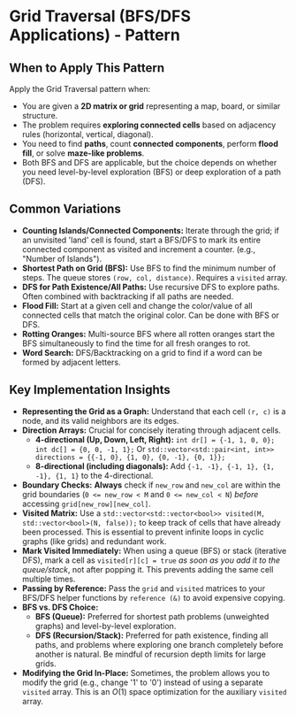 # Grid Traversal (BFS/DFS Applications) - Pattern

## When to Apply This Pattern
Apply the Grid Traversal pattern when:
* You are given a **2D matrix or grid** representing a map, board, or similar structure.
* The problem requires **exploring connected cells** based on adjacency rules (horizontal, vertical, diagonal).
* You need to find **paths**, count **connected components**, perform **flood fill**, or solve **maze-like problems**.
* Both BFS and DFS are applicable, but the choice depends on whether you need level-by-level exploration (BFS) or deep exploration of a path (DFS).

## Common Variations
* **Counting Islands/Connected Components:** Iterate through the grid; if an unvisited 'land' cell is found, start a BFS/DFS to mark its entire connected component as visited and increment a counter. (e.g., "Number of Islands").
* **Shortest Path on Grid (BFS):** Use BFS to find the minimum number of steps. The queue stores `(row, col, distance)`. Requires a `visited` array.
* **DFS for Path Existence/All Paths:** Use recursive DFS to explore paths. Often combined with backtracking if all paths are needed.
* **Flood Fill:** Start at a given cell and change the color/value of all connected cells that match the original color. Can be done with BFS or DFS.
* **Rotting Oranges:** Multi-source BFS where all rotten oranges start the BFS simultaneously to find the time for all fresh oranges to rot.
* **Word Search:** DFS/Backtracking on a grid to find if a word can be formed by adjacent letters.

## Key Implementation Insights
* **Representing the Grid as a Graph:** Understand that each cell `(r, c)` is a node, and its valid neighbors are its edges.
* **Direction Arrays:** Crucial for concisely iterating through adjacent cells.
    * **4-directional (Up, Down, Left, Right):**
        `int dr[] = {-1, 1, 0, 0};`
        `int dc[] = {0, 0, -1, 1};`
        Or `std::vector<std::pair<int, int>> directions = {{-1, 0}, {1, 0}, {0, -1}, {0, 1}};`
    * **8-directional (including diagonals):** Add `{-1, -1}, {-1, 1}, {1, -1}, {1, 1}` to the 4-directional.
* **Boundary Checks:** **Always** check if `new_row` and `new_col` are within the grid boundaries (`0 <= new_row < M` and `0 <= new_col < N`) *before* accessing `grid[new_row][new_col]`.
* **Visited Matrix:** Use a `std::vector<std::vector<bool>> visited(M, std::vector<bool>(N, false));` to keep track of cells that have already been processed. This is essential to prevent infinite loops in cyclic graphs (like grids) and redundant work.
* **Mark Visited Immediately:** When using a queue (BFS) or stack (iterative DFS), mark a cell as `visited[r][c] = true` *as soon as you add it to the queue/stack*, not after popping it. This prevents adding the same cell multiple times.
* **Passing by Reference:** Pass the `grid` and `visited` matrices to your BFS/DFS helper functions by `reference (&)` to avoid expensive copying.
* **BFS vs. DFS Choice:**
    * **BFS (Queue):** Preferred for shortest path problems (unweighted graphs) and level-by-level exploration.
    * **DFS (Recursion/Stack):** Preferred for path existence, finding all paths, and problems where exploring one branch completely before another is natural. Be mindful of recursion depth limits for large grids.
* **Modifying the Grid In-Place:** Sometimes, the problem allows you to modify the grid (e.g., change '1' to '0') instead of using a separate `visited` array. This is an $O(1)$ space optimization for the auxiliary `visited` array.
